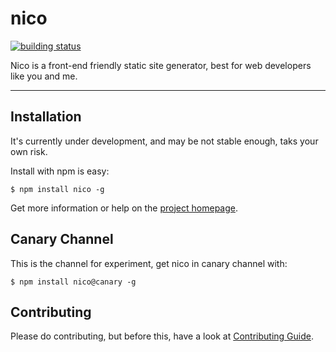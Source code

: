 # nico

[![building status](https://secure.travis-ci.org/lepture/nico.png?branch=master)](https://travis-ci.org/lepture/nico)

Nico is a front-end friendly static site generator, best for web developers like you and me.

-----------


## Installation

It's currently under development, and may be not stable enough, taks your own risk.

Install with npm is easy:

```
$ npm install nico -g
```

Get more information or help on the [project homepage](http://lab.lepture.com/nico/).


## Canary Channel

This is the channel for experiment, get nico in canary channel with:

```
$ npm install nico@canary -g
```

## Contributing

Please do contributing, but before this, have a look at [Contributing Guide](https://github.com/lepture/nico/blob/master/CONTRIBUTING.md).
